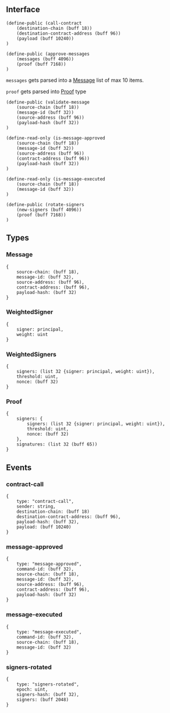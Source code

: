 ## Interface

```clarity
(define-public (call-contract 
    (destination-chain (buff 18)) 
    (destination-contract-address (buff 96)) 
    (payload (buff 10240))
)
```

```clarity
(define-public (approve-messages 
    (messages (buff 4096)) 
    (proof (buff 7168))
)
```

`messages` gets parsed into a [Message](#message) list of max 10 items.

`proof` gets parsed into [Proof](#proof) type


```clarity
(define-public (validate-message 
    (source-chain (buff 18)) 
    (message-id (buff 32)) 
    (source-address (buff 96)) 
    (payload-hash (buff 32))
) 
```

```clarity
(define-read-only (is-message-approved 
    (source-chain (buff 18))
    (message-id (buff 32))
    (source-address (buff 96)) 
    (contract-address (buff 96)) 
    (payload-hash (buff 32))
)
```

```clarity
(define-read-only (is-message-executed
    (source-chain (buff 18))
    (message-id (buff 32))
) 
```

```clarity
(define-public (rotate-signers 
    (new-signers (buff 4096))
    (proof (buff 7168))
)
```

## Types

### Message 
<a name="message-type"></a>
```clarity
{
    source-chain: (buff 18),
    message-id: (buff 32),
    source-address: (buff 96),
    contract-address: (buff 96),
    payload-hash: (buff 32)
}
```

### WeightedSigner
```clarity
{
    signer: principal, 
    weight: uint
}
```

### WeightedSigners
```clarity
{ 
    signers: (list 32 {signer: principal, weight: uint}), 
    threshold: uint, 
    nonce: (buff 32) 
}
```

### Proof 
<a name="proof-type"></a>
```clarity
{ 
    signers: {
        signers: (list 32 {signer: principal, weight: uint}), 
        threshold: uint, 
        nonce: (buff 32) 
    },
    signatures: (list 32 (buff 65))
}
```

## Events

### contract-call
```clarity
{
    type: "contract-call",
    sender: string,
    destination-chain: (buff 18)
    destination-contract-address: (buff 96),
    payload-hash: (buff 32),
    payload: (buff 10240)
}
```

### message-approved
```clarity
{
    type: "message-approved",
    command-id: (buff 32),
    source-chain: (buff 18), 
    message-id: (buff 32),
    source-address: (buff 96), 
    contract-address: (buff 96),
    payload-hash: (buff 32)
}
```

### message-executed
```clarity
{
    type: "message-executed",
    command-id: (buff 32),
    source-chain: (buff 18), 
    message-id: (buff 32)
}
```

### signers-rotated
```clarity
{
    type: "signers-rotated",
    epoch: uint,
    signers-hash: (buff 32), 
    signers: (buff 2048)
}
```